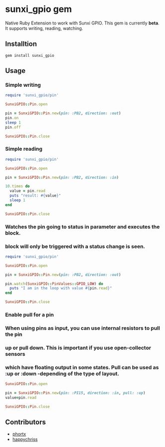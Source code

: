 sunxi_gpio gem
===============

Native Ruby Extension to work with Sunxi GPIO. This gem is currently **beta**. It supports writing, reading, watching.  



## Installtion

```
gem install sunxi_gpio
```


## Usage

### Simple writing

```ruby
require 'sunxi_gpio/pin'

SunxiGPIO::Pin.open

pin = SunxiGPIO::Pin.new(pin: :PB2, direction: :out)
pin.on
sleep 1
pin.off

SunxiGPIO::Pin.close
```

### Simple reading

```ruby
require 'sunxi_gpio/pin'

SunxiGPIO::Pin.open

pin = SunxiGPIO::Pin.new(pin: :PB2, direction: :in)

10.times do
  value = pin.read
  puts "result: #{value}"
  sleep 1
end

SunxiGPIO::Pin.close
```


### Watches the pin going to status in parameter and executes the block. 
### block will only be triggered with a status change is seen.

```ruby
require 'sunxi_gpio/pin'

SunxiGPIO::Pin.open

pin = SunxiGPIO::Pin.new(pin: :PB2, direction: :out)

pin.watch(SunxiGPIO::PinValues::GPIO_LOW) do
  puts "I am in the loop with value #{pin.read}"
end

SunxiGPIO::Pin.close

```
### Enable pull for a pin
### When using pins as input, you can use internal resistors to pull the pin
### up or pull down. This is important if you use open-collector sensors
### which have floating output in some states. Pull can be used as :up or :down -depending of the type of layout.

```ruby
SunxiGPIO::Pin.open

pin = SunxiGPIO::Pin.new(pin: :PI15, direction: :in, pull: :up)
value=pin.read

SunxiGPIO::Pin.close
```


## Contributors

* [phortx](https://github.com/phortx)
* [happychriss](https://github.com/happychriss)

